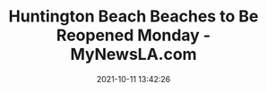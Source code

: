 ---
"title": "Huntington Beach Beaches to Be Reopened Monday - MyNewsLA.com"
"date": "2021-10-11 13:42:26"
"feed_name": "GOOGLENEWSDRILLING"
"feed_website": "https://news.google.com/search?q=drilling%2Bincident&hl=en-US&gl=US&ceid=US:en"
"feed_rss": "https://news.google.com/rss/search?q=drilling%2Bincident&hl=en-US&gl=US&ceid=US:en"
"link": "https://mynewsla.com/crime/2021/10/11/hb-city-state-beaches-to-be-reopened-monday-2/"
"source": "{'href': 'https://mynewsla.com', 'title': 'MyNewsLA.com'}"
"file": "_posts/2021-1-1-638639c57a1e465be80007a1024c92adc68f3064.md"
"accident": "0"
"drilling": "0"
"dead": "0"
"injured": "0"
"arrested": "0"
"place": "unknown place"
"where": "unknown site"
"causes": "unknown"
"place_uri": "unknown place"
---